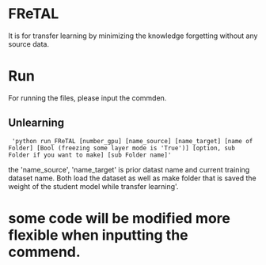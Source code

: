 # FReTAL
 It is for transfer learning by minimizing the knowledge forgetting without any source data.

# Run
 For running the files, please input the commden.
 ## Unlearning

```
 'python run_FReTAL [number_gpu] [name_source] [name_target] [name of Folder] [Bool (freezing some layer mode is 'True')] [option, sub Folder if you want to make] [sub Folder name]'
 ```
 the 'name_source', 'name_target' is prior datast name and current training dataset name.
 Both load the dataset as well as make folder that is saved the weight of the student model while transfer learning'.


# some code will be modified more flexible when inputting the commend.
